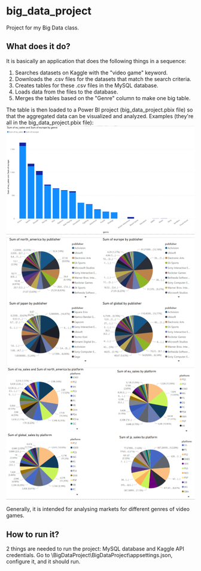 # big_data_project
Project for my Big Data class.

## What does it do?
It is basically an application that does the following things in a sequence:
1. Searches datasets on Kaggle with the "video game" keyword.
2. Downloads the .csv files for the datasets that match the search criteria.
3. Creates tables for these .csv files in the MySQL database.
4. Loads data from the files to the database.
5. Merges the tables based on the "Genre" column to make one big table.

The table is then loaded to a Power BI project (big_data_project.pbix file) so that the aggregated data can be visualized and analyzed.
Examples (they're all in the big_data_project.pbix file):
![EU Sales by Genre.](/pictures/eu_sales_by_genre.png)
![Best selling publisher.](/pictures/best_selling_publisher.png)
![Sales by platform.](/pictures/sales_by_platform.png)

Generally, it is intended for analysing markets for different genres of video games.

## How to run it?
2 things are needed to run the project: MySQL database and Kaggle API credentials.
Go to \BigDataProject\BigDataProject\appsettings.json, configure it, and it should run.
